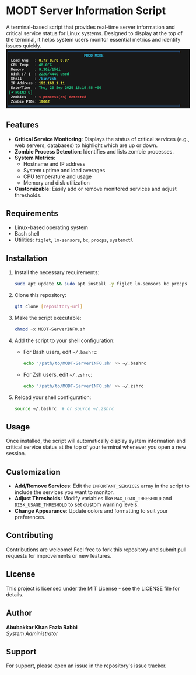 # MODT Server Information Script

A terminal-based script that provides real-time server information and critical service status for Linux systems. Designed to display at the top of the terminal, it helps system users monitor essential metrics and identify issues quickly.
![Example Output](image.png) 
## Features

- **Critical Service Monitoring**: Displays the status of critical services (e.g., web servers, databases) to highlight which are up or down.
- **Zombie Process Detection**: Identifies and lists zombie processes.
- **System Metrics**:
  - Hostname and IP address
  - System uptime and load averages
  - CPU temperature and usage
  - Memory and disk utilization
- **Customizable**: Easily add or remove monitored services and adjust thresholds.

## Requirements

- Linux-based operating system
- Bash shell
- Utilities: `figlet`, `lm-sensors`, `bc`, `procps`, `systemctl`

## Installation

1. Install the necessary requirements:
   ```bash
   sudo apt update && sudo apt install -y figlet lm-sensors bc procps
   ```

2. Clone this repository:
   ```bash
   git clone [repository-url]
   ```

3. Make the script executable:
   ```bash
   chmod +x MODT-ServerINFO.sh
   ```

4. Add the script to your shell configuration:
   - For Bash users, edit `~/.bashrc`:
     ```bash
     echo '/path/to/MODT-ServerINFO.sh' >> ~/.bashrc
     ```
   - For Zsh users, edit `~/.zshrc`:
     ```bash
     echo '/path/to/MODT-ServerINFO.sh' >> ~/.zshrc
     ```

5. Reload your shell configuration:
   ```bash
   source ~/.bashrc  # or source ~/.zshrc
   ```

## Usage

Once installed, the script will automatically display system information and critical service status at the top of your terminal whenever you open a new session.

## Customization

- **Add/Remove Services**: Edit the `IMPORTANT_SERVICES` array in the script to include the services you want to monitor.
- **Adjust Thresholds**: Modify variables like `MAX_LOAD_THRESHOLD` and `DISK_USAGE_THRESHOLD` to set custom warning levels.
- **Change Appearance**: Update colors and formatting to suit your preferences.


## Contributing

Contributions are welcome! Feel free to fork this repository and submit pull requests for improvements or new features.

## License

This project is licensed under the MIT License - see the LICENSE file for details.

## Author

**Abubakkar Khan Fazla Rabbi**  
*System Administrator*

## Support

For support, please open an issue in the repository's issue tracker.
